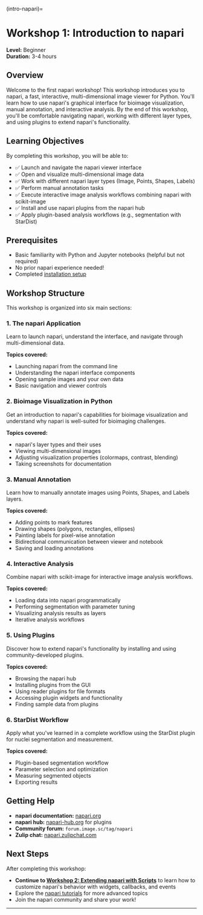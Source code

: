 (intro-napari)=

# Workshop 1: Introduction to napari

**Level:** Beginner  
**Duration:** 3-4 hours

## Overview

Welcome to the first napari workshop! This workshop introduces you to napari, a fast, interactive, multi-dimensional image viewer for Python. You'll learn how to use napari's graphical interface for bioimage visualization, manual annotation, and interactive analysis. By the end of this workshop, you'll be comfortable navigating napari, working with different layer types, and using plugins to extend napari's functionality.

## Learning Objectives

By completing this workshop, you will be able to:

- ✅ Launch and navigate the napari viewer interface
- ✅ Open and visualize multi-dimensional image data
- ✅ Work with different napari layer types (Image, Points, Shapes, Labels)
- ✅ Perform manual annotation tasks
- ✅ Execute interactive image analysis workflows combining napari with scikit-image
- ✅ Install and use napari plugins from the napari hub
- ✅ Apply plugin-based analysis workflows (e.g., segmentation with StarDist)

## Prerequisites

- Basic familiarity with Python and Jupyter notebooks (helpful but not required)
- No prior napari experience needed!
- Completed [installation setup](../shared/installation.md)

## Workshop Structure

This workshop is organized into six main sections:

### 1. The napari Application
Learn to launch napari, understand the interface, and navigate through multi-dimensional data.

**Topics covered:**
- Launching napari from the command line
- Understanding the napari interface components
- Opening sample images and your own data
- Basic navigation and viewer controls

### 2. Bioimage Visualization in Python
Get an introduction to napari's capabilities for bioimage visualization and understand why napari is well-suited for bioimaging challenges.

**Topics covered:**
- napari's layer types and their uses
- Viewing multi-dimensional images
- Adjusting visualization properties (colormaps, contrast, blending)
- Taking screenshots for documentation

### 3. Manual Annotation
Learn how to manually annotate images using Points, Shapes, and Labels layers.

**Topics covered:**
- Adding points to mark features
- Drawing shapes (polygons, rectangles, ellipses)
- Painting labels for pixel-wise annotation
- Bidirectional communication between viewer and notebook
- Saving and loading annotations

### 4. Interactive Analysis
Combine napari with scikit-image for interactive image analysis workflows.

**Topics covered:**
- Loading data into napari programmatically
- Performing segmentation with parameter tuning
- Visualizing analysis results as layers
- Iterative analysis workflows

### 5. Using Plugins
Discover how to extend napari's functionality by installing and using community-developed plugins.

**Topics covered:**
- Browsing the napari hub
- Installing plugins from the GUI
- Using reader plugins for file formats
- Accessing plugin widgets and functionality
- Finding sample data from plugins

### 6. StarDist Workflow
Apply what you've learned in a complete workflow using the StarDist plugin for nuclei segmentation and measurement.

**Topics covered:**
- Plugin-based segmentation workflow
- Parameter selection and optimization
- Measuring segmented objects
- Exporting results

## Getting Help

- **napari documentation:** [napari.org](https://napari.org)
- **napari hub:** [napari-hub.org](https://napari-hub.org) for plugins
- **Community forum:** `forum.image.sc/tag/napari`
- **Zulip chat:** [napari.zulipchat.com](https://napari.zulipchat.com)

## Next Steps

After completing this workshop:

- **Continue to [Workshop 2: Extending napari with Scripts](../02-extend-napari/index.md)** to learn how to customize napari's behavior with widgets, callbacks, and events
- Explore the [napari tutorials](https://napari.org/stable/tutorials/index.html) for more advanced topics
- Join the napari community and share your work!

---

```{tableofcontents}
```

